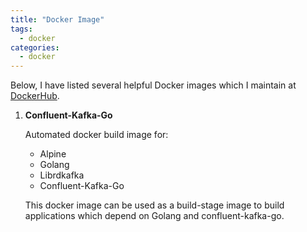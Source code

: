 ```yaml
---
title: "Docker Image"
tags: 
  - docker
categories:
  - docker  
---
```


Below, I have listed several helpful Docker images which I maintain at [DockerHub](https://hub.docker.com/u/adaickalavan/).

1. **Confluent-Kafka-Go**

   Automated docker build image for:

    + Alpine
    + Golang
    + Librdkafka
    + Confluent-Kafka-Go

    This docker image can be used as a build-stage image to build applications which depend on Golang and confluent-kafka-go.
